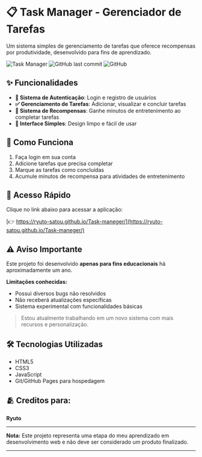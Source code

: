 # 📋 Task Manager - Gerenciador de Tarefas

Um sistema simples de gerenciamento de tarefas que oferece recompensas por produtividade, desenvolvido para fins de aprendizado.

![Task Manager](https://img.shields.io/badge/Status-Experimental-yellow)
![GitHub last commit](https://img.shields.io/github/last-commit/ryuto-satou/Task-maneger)
![GitHub](https://img.shields.io/github/license/ryuto-satou/Task-maneger)

## ✨ Funcionalidades

- **🔐 Sistema de Autenticação**: Login e registro de usuários
- **✅ Gerenciamento de Tarefas**: Adicionar, visualizar e concluir tarefas
- **🎁 Sistema de Recompensas**: Ganhe minutos de entretenimento ao completar tarefas
- **🎨 Interface Simples**: Design limpo e fácil de usar

## 🎯 Como Funciona

1. Faça login em sua conta
2. Adicione tarefas que precisa completar
3. Marque as tarefas como concluídas
4. Acumule minutos de recompensa para atividades de entretenimento

## 🚀 Acesso Rápido

Clique no link abaixo para acessar a aplicação:

[👉 https://ryuto-satou.github.io/Task-maneger/](https://ryuto-satou.github.io/Task-maneger/)

## ⚠️ Aviso Importante

Este projeto foi desenvolvido **apenas para fins educacionais** há aproximadamente um ano. 

**Limitações conhecidas:**
- Possui diversos bugs não resolvidos
- Não receberá atualizações específicas
- Sistema experimental com funcionalidades básicas

> Estou atualmente trabalhando em um novo sistema com mais recursos e personalização.

## 🛠️ Tecnologias Utilizadas

- HTML5
- CSS3
- JavaScript
- Git/GitHub Pages para hospedagem

## 🫂 Creditos para:
**Ryuto**

---

**Nota:** Este projeto representa uma etapa do meu aprendizado em desenvolvimento web e não deve ser considerado um produto finalizado.

---
